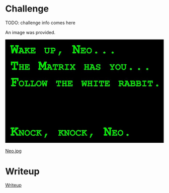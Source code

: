 # Challenge

TODO: challenge info comes here

An image was provided.

![](files/Neo.jpg)

[Neo.jpg](files/Neo.jpg)

# Writeup

[Writeup](WRITEUP.md)
